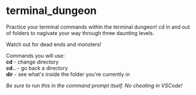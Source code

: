 # terminal_dungeon

Practice your terminal commands within the terminal dungeon! cd in and out of folders to nagivate your way through three daunting levels.

Watch out for dead ends and monsters!

Commands you will use:
<br>
<strong>cd</strong> - change directory
<br>
<strong>cd..</strong> - go back a directory
<br>
<strong>dir</strong> - see what's inside the folder you're currently in


<i>Be sure to run this in the command prompt itself. No cheating in VSCode!</i>
